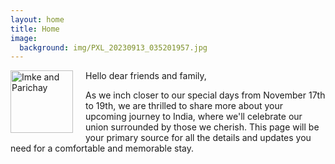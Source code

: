 ```yaml
---
layout: home
title: Home
image:
  background: img/PXL_20230913_035201957.jpg
---
```


<img src="img/PXL_20230913_035201957.jpg" alt="Imke and Parichay" align="left" height="100vh" style="margin-right: 20px"/>
Hello dear friends and family,

As we inch closer to our special days from November 17th to 19th, we are thrilled to share more about your upcoming journey to India, where we'll celebrate our union surrounded by those we cherish. This page will be your primary source for all the details and updates you need for a comfortable and memorable stay.


